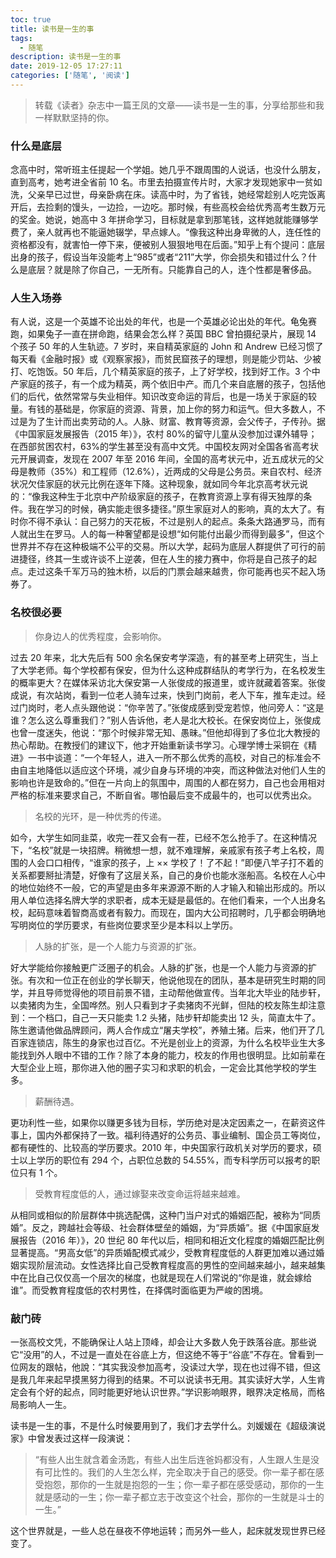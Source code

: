 ```yaml
---
toc: true
title: 读书是一生的事
tags:
  - 随笔
description: 读书是一生的事
date: 2019-12-05 17:27:11
categories: ['随笔', '阅读']
---
```


> 转载《读者》杂志中一篇王凤的文章——读书是一生的事，分享给那些和我一样默默坚持的你。

### 什么是底层

念高中时，常听班主任提起一个学姐。她几乎不跟周围的人说话，也没什么朋友，直到高考，她考进全省前 10 名。市里去拍摄宣传片时，大家才发现她家中一贫如洗，父亲早已过世，母亲卧病在床。读高中时，为了省钱，她经常趁别人吃完饭离开后，去捡剩的馒头，一边捡，一边吃。那时候，有些高校会给优秀高考生数万元的奖金。她说，她高中 3 年拼命学习，目标就是拿到那笔钱，这样她就能赚够学费了，亲人就再也不能逼她辍学，早点嫁人。“像我这种出身卑微的人，连任性的资格都没有，就害怕一停下来，便被别人狠狠地甩在后面。”知乎上有个提问：底层出身的孩子，假设当年没能考上“985”或者“211”大学，你会损失和错过什么？什么是底层？就是除了你自己，一无所有。只能靠自己的人，连个性都是奢侈品。

### 人生入场券

<!--more-->

有人说，这是一个英雄不论出处的年代，也是一个英雄必论出处的年代。龟兔赛跑，如果兔子一直在拼命跑，结果会怎么样？英国 BBC 曾拍摄纪录片，展现 14 个孩子 50 年的人生轨迹。7 岁时，来自精英家庭的 John 和 Andrew 已经习惯了每天看《金融时报》或《观察家报》，而贫民窟孩子的理想，则是能少罚站、少被打、吃饱饭。50 年后，几个精英家庭的孩子，上了好学校，找到好工作。3 个中产家庭的孩子，有一个成为精英，两个依旧中产。而几个来自底層的孩子，包括他们的后代，依然常常与失业相伴。知识改变命运的背后，也是一场关于家庭的较量。有钱的基础是，你家庭的资源、背景，加上你的努力和运气。但大多数人，不过是为了生计而出卖劳动的人。人脉、财富、教育等资源，会父传子，子传孙。据《中国家庭发展报告（2015 年）》，农村 80%的留守儿童从没参加过课外辅导；在西部贫困农村，63%的学生甚至没有高中文凭。中国校友网对全国各省高考状元开展调查，发现在 2007 年至 2016 年间，全国的高考状元中，近五成状元的父母是教师（35%）和工程师（12.6%），近两成的父母是公务员。来自农村、经济状况欠佳家庭的状元比例在逐年下降。这种现象，就如同今年北京高考状元说的：“像我这种生于北京中产阶级家庭的孩子，在教育资源上享有得天独厚的条件。我在学习的时候，确实能走很多捷径。”原生家庭对人的影响，真的太大了。有时你不得不承认：自己努力的天花板，不过是别人的起点。条条大路通罗马，而有人就出生在罗马。人的每一种奢望都是设想“如何能付出最少而得到最多”，但这个世界并不存在这种极端不公平的交易。所以大学，起码为底层人群提供了可行的前进捷径，终其一生或许谈不上逆袭，但在人生的接力赛中，你将是自己孩子的起点。走过这条千军万马的独木桥，以后的门票会越来越贵，你可能再也买不起入场券了。

### 名校很必要

> 你身边人的优秀程度，会影响你。

过去 20 年来，北大先后有 500 余名保安考学深造，有的甚至考上研究生，当上了大学老师。每个学校都有保安，但为什么这种成群结队的考学行为，在名校发生的概率更大？在媒体采访北大保安第一人张俊成的报道里，或许就藏着答案。张俊成说，有次站岗，看到一位老人骑车过来，快到门岗前，老人下车，推车走过。经过门岗时，老人点头跟他说：“你辛苦了。”张俊成感到受宠若惊，他问旁人：“这是谁？怎么这么尊重我们？”别人告诉他，老人是北大校长。在保安岗位上，张俊成也曾一度迷失，他说：“那个时候非常无知、愚昧。”但他却得到了多位北大教授的热心帮助。在教授们的建议下，他才开始重新读书学习。心理学博士采铜在《精进》一书中谈道：“一个年轻人，进入一所不那么优秀的高校，对自己的标准会不由自主地降低以适应这个环境，减少自身与环境的冲突，而这种做法对他们人生的影响也许是致命的。”但在一片向上的氛围中，周围的人都在努力，自己也会用相对严格的标准来要求自己，不断自省。哪怕最后变不成最牛的，也可以优秀出众。

> 名校的光环，是一种优秀的传递。

如今，大学生如同韭菜，收完一茬又会有一茬，已经不怎么抢手了。在这种情况下，“名校”就是一块招牌。稍微想一想，就不难理解，亲戚家有孩子考上名校，周围的人会口口相传，“谁家的孩子，上 ×× 学校了！了不起！”即便八竿子打不着的关系都要掰扯清楚，好像有了这层关系，自己的身价也能水涨船高。名校在人心中的地位始终不一般，它的声望是由多年来源源不断的人才输入和输出形成的。所以用人单位选择名牌大学的求职者，成本无疑是最低的。在他们看来，一个人出身名校，起码意味着智商高或者有毅力。而现在，国内大公司招聘时，几乎都会明确地写明岗位的学历要求，有些岗位要求至少是本科以上学历。

> 人脉的扩张，是一个人能力与资源的扩张。

好大学能给你接触更广泛圈子的机会。人脉的扩张，也是一个人能力与资源的扩张。有次和一位正在创业的学长聊天，他说他现在的团队，基本是研究生时期的同学，并且导师觉得他的项目前景不错，主动帮他做宣传。当年北大毕业的陆步轩，以卖猪肉为生，全国哗然。别人只看到才子卖猪肉不光鲜，但陆的校友陈生却注意到：一个档口，自己一天只能卖 1.2 头猪，陆步轩却能卖出 12 头，简直太牛了。陈生邀请他做品牌顾问，两人合作成立“屠夫学校”，养殖土猪。后来，他们开了几百家连锁店，陈生的身家也过百亿。不光是创业上的资源，为什么名校毕业生大多能找到外人眼中不错的工作？除了本身的能力，校友的作用也很明显。比如前辈在大型企业上班，那你进入他的圈子实习和求职的机会，一定会比其他学校的学生多。

> 薪酬待遇。

更功利性一些，如果你以赚更多钱为目标，学历绝对是决定因素之一，在薪资这件事上，国内外都保持了一致。福利待遇好的公务员、事业编制、国企员工等岗位，都有硬性的、比较高的学历要求。2010 年，中央国家行政机关对学历的要求，硕士以上学历的职位有 294 个，占职位总数的 54.55%，而专科学历可以报考的职位只有 1 个。

> 受教育程度低的人，通过嫁娶来改变命运将越来越难。

从相同或相似的阶层群体中挑选配偶，这种门当户对式的婚姻匹配，被称为“同质婚”。反之，跨越社会等级、社会群体壁垒的婚姻，为“异质婚”。据《中国家庭发展报告（2016 年）》，20 世纪 80 年代以后，相同和相近文化程度的婚姻匹配比例显著提高。“男高女低”的异质婚配模式减少，受教育程度低的人群更加难以通过婚姻实现阶层流动。女性选择比自己受教育程度高的男性的空间越来越小，越来越集中在比自己仅仅高一个层次的梯度，也就是现在人们常说的“你是谁，就会嫁给谁”。而受教育程度低的农村男性，在择偶时面临更为严峻的困境。

### 敲门砖

一张高校文凭，不能确保让人站上顶峰，却会让大多数人免于跌落谷底。那些说它“没用”的人，不过是一直处在谷底上方，但这绝不等于“谷底”不存在。曾看到一位网友的跟帖，他說：“其实我没参加高考，没读过大学，现在也过得不错，但这是我几年来起早摸黑努力得到的结果。不可以说读书无用。其实读好大学，人生肯定会有个好的起点，同时能更好地认识世界。”学识影响眼界，眼界决定格局，而格局影响人一生。

读书是一生的事，不是什么时候要用到了，我们才去学什么。刘媛媛在《超级演说家》中曾发表过这样一段演说：

> “有些人出生就含着金汤匙，有些人出生后连爸妈都没有，人生跟人生是没有可比性的。我们的人生怎么样，完全取决于自己的感受。你一辈子都在感受抱怨，那你的一生就是抱怨的一生；你一辈子都在感受感动，那你的一生就是感动的一生；你一辈子都立志于改变这个社会，那你的一生就是斗士的一生。”

这个世界就是，一些人总在昼夜不停地运转；而另外一些人，起床就发现世界已经变了。
